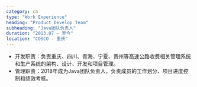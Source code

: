 ```yaml
---
category: cn
type: "Work Experience"
heading: "Product Develop Team"
subheading: "Java团队负责人"
duration: "2013.07 – 至今"
location: "COSCO - 重庆"
---
```


* 开发职责：负责重庆、四川、青海、宁夏、贵州等高速公路收费相关管理系统和生产系统的架构、设计、开发和项目管理。
* 管理职责：2018年成为Java团队负责人，负责成员的工作划分、项目进度控制和绩效考核。

